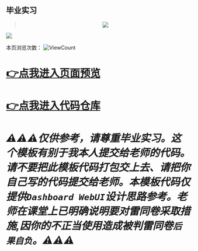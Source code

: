 ## 毕业实习


> <div align="center"> <img src="https://v2.jinrishici.com/one.svg" /> </div>


<img src="https://readme-typing-svg.herokuapp.com/?lines=今天你躺平了吗(bushi&center=true&size=27" />


本页浏览次数：
![ViewCount](https://count.getloli.com/get/@SYU_int_4-2_graduateTraining)




# [👉点我进入页面预览](https://coolestenoch.github.io/SyuGraduateTraining/)


# [👉点我进入代码仓库](https://github.com/coolestenoch/SyuGraduateTraining/)




# ***⚠️⚠️⚠️仅供参考，请尊重毕业实习。这个模板有别于我本人提交给老师的代码。请不要把此模板代码打包交上去、请把你自己写的代码提交给老师。本模板代码仅提供`Dashboard WebUI`设计思路参考。老师在课堂上已明确说明要对雷同卷采取措施,因你的不正当使用造成被判雷同卷`后果自负`。⚠️⚠️⚠️***











